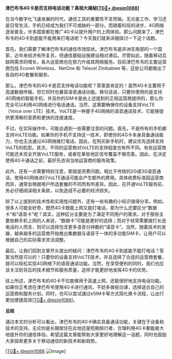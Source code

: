 **津巴布韦4G卡是否支持电话功能？真相大揭秘[[TG💪+ @esim1088](https://t.me/s/esim1088)]**

在当今数字化飞速发展的时代，通信工具的重要性不言而喻。无论是工作、学习还是日常生活，手机已经成为我们不可或缺的一部分。而随着科技的进步，4G网络逐渐普及，许多国家都在推广4G卡以提升用户的上网体验。那么问题来了，津巴布韦的4G卡到底能不能用来打电话呢？今天我们就来详细探讨一下这个话题。

首先，我们需要了解津巴布韦的通信市场现状。津巴布韦是非洲东南部的一个国家，近年来经济有所复苏，但通信基础设施建设相对滞后。尽管如此，随着移动互联网需求的增长，各大运营商也在努力升级其网络服务。目前津巴布韦的主要运营商包括 Econet Wireless、NetOne 和 Telecel Zimbabwe 等，这些公司都推出了各自的4G套餐和服务。

那么，津巴布韦的4G卡是否支持电话功能呢？答案是肯定的！虽然4G卡主要用于高速数据传输，但它同时也兼容语音通话功能。换句话说，只要你使用的是支持4G网络的智能手机，并且你的SIM卡是由上述提到的正规运营商提供的，那么你完全可以利用4G网络进行电话通话。当然，这需要确保你的设备支持VoLTE（Voice over LTE）技术。VoLTE是一种基于4G网络的语音通话技术，它能够提供更清晰的音质和更快的连接速度。

不过，在实际操作中，可能会遇到一些需要注意的问题。首先，不是所有的手机都支持VoLTE功能。如果你的手机不支持这一技术，即使你的4G卡本身具备通话能力，你也无法通过4G网络拨打电话。因此，在购买新手机时，建议优先选择支持VoLTE的机型。其次，不同的运营商对VoLTE的支持程度也有所不同。有些运营商可能还未完全开放VoLTE服务，或者在某些地区信号覆盖不够完善。因此，在决定使用4G卡通话之前，最好先咨询当地运营商的服务政策。

此外，还有一点需要特别注意，那就是资费问题。相比于传统的2G或3G语音通话，使用4G网络进行VoLTE通话可能会产生额外的费用。具体收费标准因运营商而异，通常会根据用户所选套餐的不同而有所差异。因此，在开通VoLTE服务前，务必仔细阅读相关条款，以免造成不必要的经济损失。

除了以上提到的技术性和实用性问题外，还有一些有趣的小知识值得分享。例如，很多人可能会好奇，既然4G卡既能上网又能打电话，那为什么还要区分“数据卡”和“语音卡”呢？其实，这种区分主要是为了满足不同用户的需求。对于那些主要依赖手机上网的人来说，“数据卡”可能是更好的选择；而对于经常需要拨打长途电话的人而言，则可以选择包含更多语音分钟数的“语音卡”。当然，随着技术的发展，越来越多的运营商开始推出集数据与语音于一体的多功能SIM卡，让用户可以根据自己的实际需求灵活调整。

最后，让我们回到文章开头提出的疑问：津巴布韦的4G卡到底能不能打电话？答案当然是可以的！只要你的设备支持VoLTE技术，并且选择了合适的运营商套餐，就可以轻松实现4G网络下的语音通话功能。当然，在享受便利的同时，我们也应该关注到背后的技术细节和服务质量，这样才能更好地发挥4G卡的优势。

综上所述，津巴布韦的4G卡不仅能够用于高速上网，还能很好地支持电话功能。如果你正考虑在津巴布韦使用4G卡进行通讯，不妨多做些功课，选择适合自己的运营商和服务计划。同时，也可以尝试通过eSIM卡等方式简化换卡流程，让出行更加便捷高效[[TG💪+ @esim1088](https://t.me/s/esim1088)]。

**总结**

通过本文的分析可以看出，津巴布韦的4G卡确实具备通话功能，关键在于设备和技术的支持。无论你是长期居住在此地还是短期旅行者，合理利用4G卡都能极大地提升你的通信体验。希望这篇文章能帮助大家更好地理解这一话题，同时也鼓励大家探索更多关于移动通信的新技术和新趋势。

[[TG💪+ @esim1088](https://t.me/s/esim1088) ![Image](https://i.postimg.cc/4NQfJmqS/Snipaste-2025-05-13-00-14-12.png)]